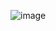 ![image](https://github.com/luiz-pulga/laboratorio-so/assets/162224053/15a6f57d-19a9-4d7f-8bdf-7241f7cbf0b3)
